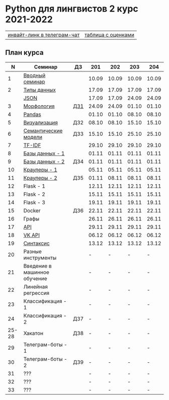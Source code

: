 # Python для лингвистов 2 курс 2021-2022

<table>
  <tr>
    <td> <a href="https://t.me/joinchat/3ymOTSrrFzphYzA6"> инвайт-линк в телеграм-чат </a> </td>
    <td> <a href="https://docs.google.com/spreadsheets/d/1wE8CO8QYmfnndG0Lcrq2adn2YKYzkZGyC6VqqpY13Jo/edit?usp=sharing"> таблица с оценками </a> </td>
  </tr>
</table>

## План курса

| N  | Семинар     | ДЗ | 201 | 202 | 203 | 204 |
| -- | ----------- | -- | --- | --- | --- | --- |
| 1  | [Вводный семинар](https://github.com/hse-ling-python/seminars/blob/master/intro/course_intro_2021.ipynb) | | 10.09 | 10.09 | 10.09 | 10.09 |
| 2  | [Типы данных](https://github.com/hse-ling-python/seminars/blob/master/data_structures/data_structures_1(1).ipynb) | | 17.09 | 17.09 | 17.09 | 17.09 |
|| [JSON](https://github.com/hse-ling-python/seminars/blob/master/json_data/json_1.ipynb) | | 17.09 | 17.09 | 24.09 | 24.09 |
| 3  | [Морфология](https://github.com/hse-ling-python/seminars/blob/master/morphology/morphology_1.ipynb) | [ДЗ1](https://github.com/hse-ling-python/homework_21_22/blob/main/hw1.md) | 24.09 | 24.09 | 01.10 | 01.10 |
| 4  | [Pandas](https://github.com/hse-ling-python/seminars/blob/master/visualization/pandas.ipynb) | | 01.10 | 01.10 | 08.10 | 08.10 |
| 5  | [Визуализация](https://github.com/hse-ling-python/seminars/blob/master/visualization/visualization_1.ipynb) | ДЗ2 | 08.10 | 08.10 | 15.10 | 15.10 |
| 6  | [Семантические модели](https://github.com/hse-ling-python/seminars/blob/master/vector_models/vector_models_20-21.ipynb) | ДЗ3 | 15.10 | 15.10 | 25.10 | 25.10 |
| 7  | [TF-IDF](https://nbviewer.jupyter.org/github/hse-ling-python/seminars/blob/master/text_to_vector/TF-IDF.ipynb) | | 29.10 | 29.10 | 29.10 | 29.10 |
| 8  | [Базы данных - 1](https://github.com/hse-ling-python/seminars/blob/master/databases/databases_2020_1.ipynb) | | 01.11 | 01.11 | 01.11 | 01.11 |
| 9  | [Базы данных - 2](https://github.com/hse-ling-python/seminars/blob/master/databases/databases_2020_2.ipynb) | ДЗ4 | 01.11 | 01.11 | 01.11 | 01.11 |
| 10  | [Краулеры - 1](https://github.com/hse-ling-python/seminars/blob/master/crawlers/crawlers_1.ipynb) | | 05.11 | 05.11 | 05.11 | 05.11 |
| 11  | [Краулеры - 2](https://github.com/hse-ling-python/seminars/blob/master/crawlers/crawlers_1.ipynb) | ДЗ5 | 01.11 | 08.11 | 08.11 | 08.11 |
| 12  | Flask - 1 | | 12.11 | 12.11 | 12.11 | 12.11 |
| 13  | Flask - 2 | | 15.11 | 15.11 | 15.11 | 15.11 |
| 14  | Flask - 3 | | 19.11 | 19.11 | 19.11 | 19.11 |
| 15  | Docker | ДЗ6 | 22.11 | 22.11 | 22.11 | 22.11 |
| 16  | Графы | | 26.11 | 26.11 | 26.11 | 26.11 |
| 17  | [API](https://github.com/hse-ling-python/seminars/blob/master/different_api/client-server-architecture.ipynb) | | 29.11 | 29.11 | 29.11 | 29.11 |
| 18  | [VK API](https://github.com/hse-ling-python/seminars/blob/master/different_api/vk_api2021.ipynb) | | 06.12 | 06.12 | 06.12 | 06.12 |
| 19  | [Синтаксис](https://github.com/hse-ling-python/seminars/blob/master/UDPipe/syntax.md) | | 13.12 | 13.12 | 13.12 | 13.12 |
| 20  | Разные инструменты | | - | - | - | - |
| 21  | Введение в машинное обучение | | - | - | - | - |
| 22  | Линейная регрессия | | - | - | - | - |
| 23  | Классификация - 1 | | - | - | - | - |
| 24  | Классификация - 2 | ДЗ7 | - | - | - | - |
| 25-28  | Хакатон | ДЗ8 | - | - | - | - |
| 29  | Телеграм-боты - 1 | | - | - | - | - |
| 30  | Телеграм-боты - 2 | ДЗ9 | - | - | - | - |
| 31  | ??? | | - | - | - | - |
| 32  | ??? | | - | - | - | - |
| 33  | ??? | | - | - | - | - |

